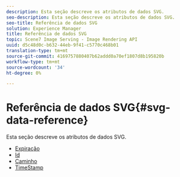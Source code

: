 ```yaml
---
description: Esta seção descreve os atributos de dados SVG.
seo-description: Esta seção descreve os atributos de dados SVG.
seo-title: Referência de dados SVG
solution: Experience Manager
title: Referência de dados SVG
topic: Scene7 Image Serving - Image Rendering API
uuid: d5c48d0c-b632-44eb-9f41-c5770c468b01
translation-type: tm+mt
source-git-commit: 4169757880407b62addd0a70ef1807d8b195820b
workflow-type: tm+mt
source-wordcount: '34'
ht-degree: 0%

---
```



# Referência de dados SVG{#svg-data-reference}

Esta seção descreve os atributos de dados SVG.

* [Expiração](r-expiration-svg.md)
* [Id](r-id-svg.md)
* [Caminho](r-path-svg.md)
* [TimeStamp](r-timestamp-svg.md)
